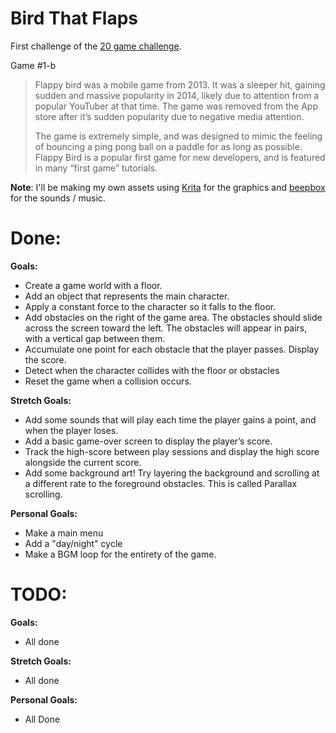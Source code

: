 # Bird That Flaps

First challenge of the [20 game challenge](https://20_games_challenge.gitlab.io/).

Game #1-b

> Flappy bird was a mobile game from 2013. It was a sleeper hit, gaining sudden and massive popularity in 2014, likely due to attention from a popular YouTuber at that time. The game was removed from the App store after it’s sudden popularity due to negative media attention.
> 
> The game is extremely simple, and was designed to mimic the feeling of bouncing a ping pong ball on a paddle for as long as possible.
> Flappy Bird is a popular first game for new developers, and is featured in many “first game” tutorials.

**Note**: I'll be making my own assets using [Krita](https://krita.org/) for the graphics and [beepbox](https://www.beepbox.co) for the sounds / music.

# Done:

**Goals:**

- Create a game world with a floor.
- Add an object that represents the main character.
- Apply a constant force to the character so it falls to the floor.
- Add obstacles on the right of the game area. The obstacles should slide across the screen toward the left. The obstacles will appear in pairs, with a vertical gap between them.
- Accumulate one point for each obstacle that the player passes. Display the score.
- Detect when the character collides with the floor or obstacles
- Reset the game when a collision occurs.

**Stretch Goals:**

- Add some sounds that will play each time the player gains a point, and when the player loses.
- Add a basic game-over screen to display the player’s score.
- Track the high-score between play sessions and display the high score alongside the current score.
- Add some background art! Try layering the background and scrolling at a different rate to the foreground obstacles. This is called Parallax scrolling.

**Personal Goals:**

- Make a main menu
- Add a "day/night" cycle
- Make a BGM loop for the entirety of the game.

# TODO:

**Goals:**

- All done

**Stretch Goals:**

- All done

**Personal Goals:**

- All Done
